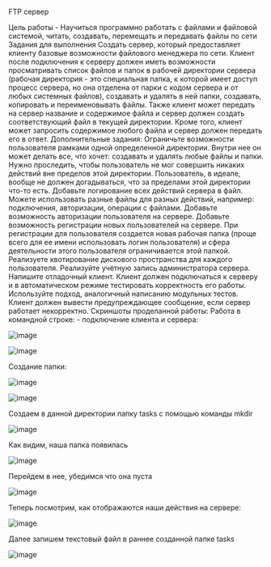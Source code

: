 FTP сервер


Цель работы - Научиться программно работать с файлами и файловой системой, читать, создавать, перемещать и передавать файлы по сети
Задания для выполнения
Создать сервер, который предоставляет клиенту базовые возможности файлового менеджера по сети. Клиент после подключения к серверу должен иметь возможности просматривать список файлов и папок в рабочей директории сервера (рабочая директория - это специальная папка, к которой имеет доступ процесс сервера, но она отделена от парки с кодом сервера и от любых системных файлов), создавать и удалять в ней папки, создавать, копировать и переименовывать файлы. Также клиент может передать на сервер название и содержимое файла и сервер должен создать соответствующий файл в текущей директории. Кроме того, клиент может запросить содержимое любого файла и сервер должен передать его в ответ.
Дополнительные задания:
Ограничьте возможности пользователя рамками одной определенной директории. Внутри нее он может делать все, что хочет: создавать и удалять любые файлы и папки. Нужно проследить, чтобы пользователь не мог совершить никаких действий вне пределов этой директории. Пользователь, в идеале, вообще не должен догадываться, что за пределами этой директории что-то есть.
Добавьте логирование всех действий сервера в файл. Можете использовать разные файлы для разных действий, например: подключения, авторизации, операции с файлами.
Добавьте возможность авторизации пользователя на сервере.
Добавьте возможность регистрации новых пользователей на сервере. При регистрации для пользователя создается новая рабочая папка (проще всего для ее имени использовать логин пользователя) и сфера деятельности этого пользователя ограничивается этой папкой.
Реализуете квотирование дискового пространства для каждого пользователя.
Реализуйте учётную запись администратора сервера.
Напишите отладочный клиент. Клиент должен подключаться к серверу и в автоматическом режиме тестировать корректность его работы. Используйте подход, аналогичный написанию модульных тестов. Клиент должен вывести предупреждающее сообщение, если сервер работает некорректно.
Скриншоты проделанной работы: 
Работа в командной строке:  - подключение клиента и сервера: 

![image](https://user-images.githubusercontent.com/92279258/146115305-47e567bb-3ad1-49f8-a8e9-43ba25ce25cf.png)


![image](https://user-images.githubusercontent.com/92279258/146114989-1afcc3ab-ba4a-470a-b2f2-6799427b25dc.png)

Создание папки:

![image](https://user-images.githubusercontent.com/92279258/146251059-4e18e827-87af-42e3-b3ce-0e97af644acf.png)

![image](https://user-images.githubusercontent.com/92279258/146251102-3bb345b0-35ef-4991-b119-36ae056c711c.png)

Создаем в данной директории папку tasks с помощью команды mkdir 

![image](https://user-images.githubusercontent.com/92279258/146251179-83d63d5c-d82f-42c1-bb0b-371a08afe156.png)

Как видим, наша папка появилась 

![image](https://user-images.githubusercontent.com/92279258/146251255-40a1e259-1016-450f-bd7e-a17c874cd1ad.png)

Перейдем в нее, убедимся что она пуста 

![image](https://user-images.githubusercontent.com/92279258/146251320-1af98d37-37c2-428d-ad98-64192802292c.png)

Теперь посмотрим, как отображаются наши действия на сервере:

![image](https://user-images.githubusercontent.com/92279258/146251502-e589bcc7-0c0e-4ba1-ad2b-1fd25df60ed8.png)

Далее запишем текстовый файл в раннее созданной папке tasks

![image](https://user-images.githubusercontent.com/92279258/146251703-c6ced06c-cde0-4fa5-b5f8-2530dd1c3c4d.png)








